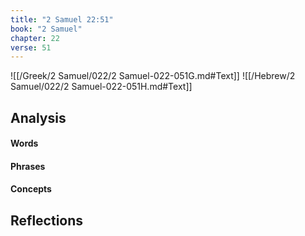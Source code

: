 ```yaml
---
title: "2 Samuel 22:51"
book: "2 Samuel"
chapter: 22
verse: 51
---
```

![[/Greek/2 Samuel/022/2 Samuel-022-051G.md#Text]]
![[/Hebrew/2 Samuel/022/2 Samuel-022-051H.md#Text]]

## Analysis

#### Words

#### Phrases

#### Concepts

## Reflections
